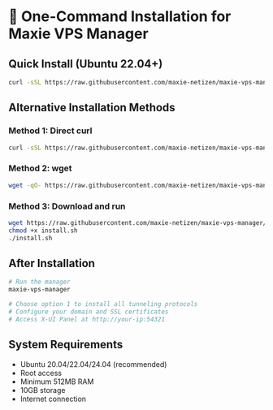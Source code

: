 # 🚀 One-Command Installation for Maxie VPS Manager

## Quick Install (Ubuntu 22.04+)

```bash
curl -sSL https://raw.githubusercontent.com/maxie-netizen/maxie-vps-manager/main/install.sh | bash
```

## Alternative Installation Methods

### Method 1: Direct curl
```bash
curl -sSL https://raw.githubusercontent.com/maxie-netizen/maxie-vps-manager/main/install.sh | bash
```

### Method 2: wget
```bash
wget -qO- https://raw.githubusercontent.com/maxie-netizen/maxie-vps-manager/main/install.sh | bash
```

### Method 3: Download and run
```bash
wget https://raw.githubusercontent.com/maxie-netizen/maxie-vps-manager/main/install.sh
chmod +x install.sh
./install.sh
```

## After Installation

```bash
# Run the manager
maxie-vps-manager

# Choose option 1 to install all tunneling protocols
# Configure your domain and SSL certificates
# Access X-UI Panel at http://your-ip:54321
```

## System Requirements

- Ubuntu 20.04/22.04/24.04 (recommended)
- Root access
- Minimum 512MB RAM
- 10GB storage
- Internet connection
